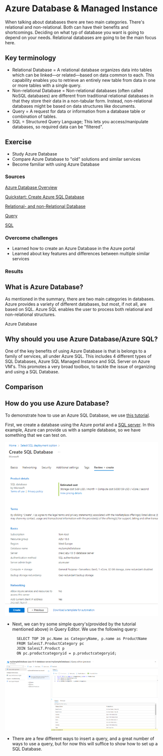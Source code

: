 # Azure Database & Managed Instance
When talking about databases there are two main categories. There's relational and non-relational. Both can have their benefits and shortcomings. Deciding on what typ of database you want is going to depend on your needs. Relational databases are going to be the main focus here.

## Key terminology
- Relational Database = A relational database organizes data into tables which can be linked—or related—based on data common to each. This capability enables you to retrieve an entirely new table from data in one or more tables with a single query.
- Non-relational Database = Non-relational databases (often called NoSQL databases) are different from traditional relational databases in that they store their data in a non-tabular form. Instead, non-relational databases might be based on data structures like documents.
- Query = A request for data or information from a database table or combination of tables.
- SQL = Structured Query Language; This lets you access/manipulate databases, so required data can be "filtered".

## Exercise
- Study Azure Database
- Compare Azure Database to "old" solutions and similar services
- Become familiar with using Azure Database

### Sources
[Azure Database Overview](https://docs.microsoft.com/en-us/azure/azure-sql/database/sql-database-paas-overview?view=azuresql)

[Quickstart: Create Azure SQL Database](https://docs.microsoft.com/en-us/azure/azure-sql/database/single-database-create-quickstart?view=azuresql&tabs=azure-portal)

[Relational- and non-Relational Database](https://www.ibm.com/cloud/learn/relational-databases)

[Query](https://www.techopedia.com/definition/5736/query)

[SQL](https://www.w3schools.com/sql/sql_intro.asp)


### Overcome challenges
- Learned how to create an Azure Database in the Azure portal
- Learned about key features and differences between multiple similar services

### Results

## What is Azure Database?
As mentioned in the summary, there are two main categories in databases. Azure provides a variety of different databases, but most, if not all, are based on SQL. Azure SQL enables the user to process both relational and non-relational structures.

Azure Database 
## Why should you use Azure Database/Azure SQL?
One of the key benefits of using Azure Database is that is belongs to a family of services, all under Azure SQL. This includes 4 different types of SQL Databases, Azure SQL Managed Instance and SQL Server on Azure VM's. This promotes a very broad toolbox, to tackle the issue of organizing and using a SQL Database.

## Comparison

## How do you use Azure Database?
To demonstrate how to use an Azure SQL Database, we use [this tutorial](https://docs.microsoft.com/en-us/azure/azure-sql/database/single-database-create-quickstart?view=azuresql&tabs=azure-portal).

First, we create a database using the Azure portal and a [SQL server](../../00_includes/05_Azure/AZU-13/AZU-13.5/SS_SQL_Server.png). In this example, Azure can provide us with a sample database, so we have something that we can test on.

![SQL Database](../../00_includes/05_Azure/AZU-13/AZU-13.5/SS_SQL_Database.png)

- Next, we can try some simple query's(provided by the tutorial mentioned above) in Query Editor. We use the following query:

        SELECT TOP 20 pc.Name as CategoryName, p.name as ProductName
        FROM SalesLT.ProductCategory pc
        JOIN SalesLT.Product p
        ON pc.productcategoryid = p.productcategoryid;

![Query](../../00_includes/05_Azure/AZU-13/AZU-13.5/SS_Query.png)

- There are a few different ways to insert a query, and a great number of ways to use a query, but for now this will suffice to show how to set up a SQL Database.